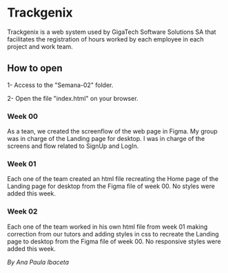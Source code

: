 # Trackgenix
Trackgenix is a web system used by GigaTech Software Solutions SA that facilitates the registration of hours worked by each employee in each project and work team.
## How to open
1- Access to the "Semana-02" folder.

2- Open the file "index.html" on your browser.
### Week 00
As a tean, we created the screenflow of the web page in Figma.
My group was in charge of the Landing page for desktop.
I was in charge of the screens and flow related to SignUp and LogIn.
### Week 01
Each one of the team created an html file recreating the Home page of the Landing page for desktop from the Figma file of week 00. No styles were added this week.
### Week 02
Each one of the team worked in his own html file from week 01 making correction from our tutors and adding styles in css to recreate the Landing page to desktop from the Figma file of week 00. No responsive styles were added this week.

_By Ana Paula Ibaceta_